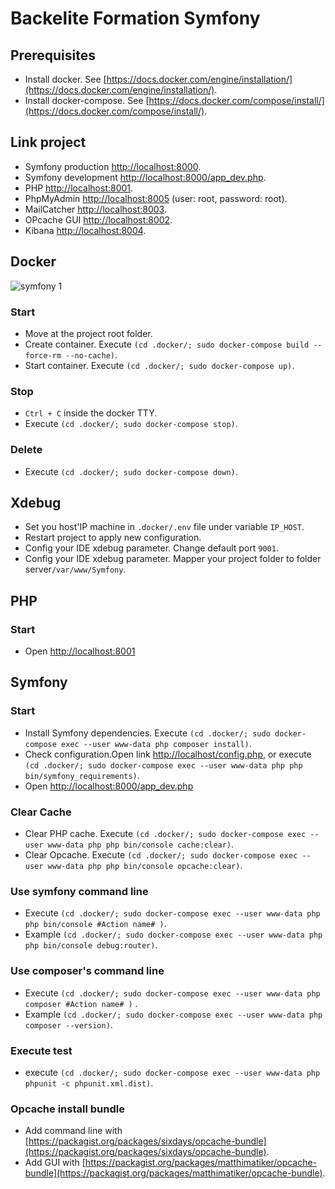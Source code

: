 # Backelite Formation Symfony


## Prerequisites
* Install docker. See [https://docs.docker.com/engine/installation/](https://docs.docker.com/engine/installation/).
* Install docker-compose. See [https://docs.docker.com/compose/install/](https://docs.docker.com/compose/install/).


## Link project
* Symfony production [http://localhost:8000](http://localhost:8000/). 
* Symfony development [http://localhost:8000/app_dev.php](http://localhost:8000/app_dev.php). 
* PHP [http://localhost:8001](http://localhost:8001/). 
* PhpMyAdmin [http://localhost:8005](http://localhost:8005/) (user: root, password: root).
* MailCatcher [http://localhost:8003](http://localhost:8003/).
* OPcache GUI [http://localhost:8002](http://localhost:8002/).
* Kibana [http://localhost:8004](http://localhost:8004/).


## Docker
![symfony 1](https://cloud.githubusercontent.com/assets/1812050/21686131/8f962de6-d364-11e6-8cb6-e6a164f5e775.png)

### Start
* Move at the project root folder.
* Create container. Execute `(cd .docker/; sudo docker-compose build --force-rm --no-cache)`.
* Start container. Execute `(cd .docker/; sudo docker-compose up)`.

### Stop
* `Ctrl + C` inside the docker TTY.
* Execute `(cd .docker/; sudo docker-compose stop)`.

### Delete
* Execute `(cd .docker/; sudo docker-compose down)`.


## Xdebug
* Set you host'IP machine in `.docker/.env` file under variable `IP_HOST`.
* Restart project to apply new configuration.
* Config your IDE xdebug parameter. Change default port `9001`.
* Config your IDE xdebug parameter. Mapper your project folder to folder server`/var/www/Symfony`.

## PHP

### Start
* Open [http://localhost:8001](http://localhost:8001/)

## Symfony

### Start
* Install Symfony dependencies. Execute `(cd .docker/; sudo docker-compose exec --user www-data php composer install)`.
* Check configuration.Open link [http://localhost/config.php](http://localhost/config.php), or execute `(cd .docker/; sudo docker-compose exec --user www-data php php bin/symfony_requirements)`.
* Open [http://localhost:8000/app_dev.php](http://localhost:8000/app_dev.php)

### Clear Cache
* Clear PHP cache. Execute `(cd .docker/; sudo docker-compose exec --user www-data php php bin/console cache:clear)`.
* Clear Opcache. Execute `(cd .docker/; sudo docker-compose exec --user www-data php php bin/console opcache:clear)`.

### Use symfony command line 
* Execute `(cd .docker/; sudo docker-compose exec --user www-data php php bin/console #Action name# )`.
* Example `(cd .docker/; sudo docker-compose exec --user www-data php php bin/console debug:router)`.

### Use composer's command line
* Execute `(cd .docker/; sudo docker-compose exec --user www-data php composer #Action name# )` .
* Example `(cd .docker/; sudo docker-compose exec --user www-data php composer --version)`.

### Execute test
* execute `(cd .docker/; sudo docker-compose exec --user www-data php phpunit -c phpunit.xml.dist)`.

### Opcache install bundle 
* Add command line with [https://packagist.org/packages/sixdays/opcache-bundle](https://packagist.org/packages/sixdays/opcache-bundle). 
* Add GUI with [https://packagist.org/packages/matthimatiker/opcache-bundle](https://packagist.org/packages/matthimatiker/opcache-bundle). 





